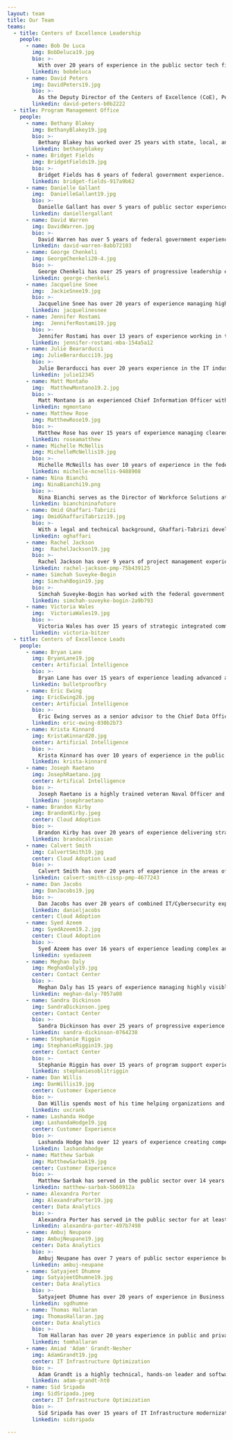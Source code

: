 ```yaml
---
layout: team
title: Our Team
teams:
  - title: Centers of Excellence Leadership
    people:
      - name: Bob De Luca
        img: BobDeluca19.jpg 
        bio: >-
          With over 20 years of experience in the public sector tech field, Bob De Luca has a strong blend of leadership and technical expertise in planning and executing enterprise-wide solutions. As the Executive Director of the Centers of Excellence (CoE), De Luca is proud to be leading a team of talented individuals from both the public and private sector, to drive enterprise transformation at the agency level across the federal government. Prior to GSA, De Luca served as the Chief Information Officer at the Overseas Private Investment Corporation, where he led transformational change across the Corporation. Results Included transparency in the financial product lifecycle, streamlined business processing, and increased workforce mobility. Additionally, De Luca is a Major in the 175th Cyberspace Operations Squadron, in the Maryland Air National Guard.
        linkedin: bobdeluca
      - name: David Peters
        img: DavidPeters19.jpg 
        bio: >-
          As the Deputy Director of the Centers of Excellence (CoE), Peters manages stakeholder engagement with the highest level of federal leadership communicating the value of the CoE and identifying new opportunities for collaboration with customer agencies to modernize IT and customer experiences. Previously, Peters led the Customer Experience and Contact Center CoE as well as the first CoE engagement with the U.S. Department of Agriculture.  Most notably, Peters led the identification and implementation of IT Modernization Best Practices which produced increased cloud adoption, reduced data center footprint, and established initial data analytics and customer experience management capabilities. With the 2015 GSA Administrator’s Award and 2014 Federal 100 Award, Peters has been repeatedly recognized for his contributions to Digital Government Strategy implementation and IT acquisition across the federal government. 
        linkedin: david-peters-b0b2222
  - title: Program Management Office
    people:
      - name: Bethany Blakey
        img: BethanyBlakey19.jpg
        bio: >-
          Bethany Blakey has worked over 25 years with state, local, and federal governments, instituting intrapreneurial practices with leaders and surge teams to modernize management, improve programs and services, and transform government programs. Blakey leads the human aspect of modernization by leveraging her unique talent model that helps employees, managers, and leaders maximize their best role in driving transformation. Blakey’s multi-faceted service catalog includes evidence-based capability-building and culture-shifting interventions. From Governing Magazine’s Best Practices list during her local government days to the Harvard Ash Center Top 25 Innovations in Government list during her federal government days, Blakey is recognized for creative problem-solving that engages the talents and motivations of citizens and its supporting workforce.
        linkedin: bethanyblakey
      - name: Bridget Fields
        img: BridgetFields19.jpg
        bio: >-
          Bridget Fields has 6 years of federal government experience.  As the CoE Acquisitions Lead, Fields serves as a project manager to manage relationships with government stakeholders and contractor teams, find flexibility within contractual terms to provide project teams the ability to achieve their actual objectives, and work on contractual modifications when changes are necessary. In addition, Fields has served as the Administrative Assistant to the Director of Acquisitions while also serving as the project manager responsible for managing the entirety of the organization's SaaS licenses and purchase card (ie, Government credit card) procurements for software. Fields was the recipient of the Special Act Award in 2018.  
        linkedin: bridget-fields-917a9b62
      - name: Danielle Gallant
        img:  DanielleGallant19.jpg
        bio: >-
          Danielle Gallant has over 5 years of public sector experience supporting high visibility, government-wide programs. At the CoE, Gallant serves as a User Experience and Content Designer. Gallant manages the CoE website, supports UX strategy for other digital products, and supports digital communication initiatives.  Gallant engages with CoE experts and stakeholders to produce content and design that is innovative and meaningful. 
        linkedin: daniellergallant
      - name: David Warren
        img: DavidWarren.jpg
        bio: >-
          David Warren has over 5 years of federal government experience. As the CoE Agreement Lead, Warren coordinates with partner agencies as well as GSA stakeholder groups to move agreements through GSA Interagency Agreement review processes. Warren also serves as the business operations lead for CoE finances and is responsible for budget projections, billing, and project cost tracking. Warren previously served on 18F’s business operations team where he supported management of the Federalist program and conducted financial analysis across several 18F programs.
        linkedin: david-warren-8abb72103
      - name: George Chenkeli
        img: GeorgeChenkeli20-4.jpg
        bio: >-
          George Chenkeli has over 25 years of progressive leadership experience in IT delivery, operations, and program management in private and public sectors. Additionally, Chenkeli has served as an Agile Coach at various agencies and currently serves as a member of the GAO Agile Experts Group. Currently, as the CoE Site Lead at the U.S. Department of Housing and Urban Development (HUD), Chenkeli is responsible for the executive stakeholder engagement and leads a cross-functional team of digital transformation specialists with expertise in human centered design, data analytics, cloud architecture, inter-agency agreements and procurement of multi-year contracts valued over $200M. 
        linkedin: george-chenkeli
      - name: Jacqueline Snee
        img:  JackieSnee19.jpg
        bio: >-
          Jacqueline Snee has over 20 years of experience managing high level priorities inside and outside of government. Currently, Snee splits her time between working with the HUD site lead, CoE directors and HUD Stakeholders to identify, prioritize, plan, and implement HUD IT modernization initiatives and assisting with CoE program priorities. Previously, Snee was the Acting Chief of Staff with GSA’s Technology Transformation Service (TTS). Responsibilities included: working with stakeholders from across GSA to organize and execute key strategic priorities, partnerships, and initiatives for TTS.
        linkedin: jacquelinesnee
      - name: Jennifer Rostami
        img:  JenniferRostami19.jpg
        bio: >-
          Jennifer Rostami has over 13 years of experience working in the public and private sector with a background in finance and a specialization in transformation. Leading our agency partnerships, Rostami has experience in project leadership, strategy creation, contracting, team leadership, and budgeting. She has worked with federal agencies to modernize in the areas of Cloud Adoption, Customer Experience, and Data Analytics. Rostami helps create organizational alignment for buy-in and change through stakeholder management, financial planning, and communication. Rostami is also responsible for business development, and centralizes efforts to balance staffing to meet customer/engagement demand.
        linkedin: jennifer-rostami-mba-154a5a12
      - name: Julie Beararducci
        img: JulieBerarducci19.jpg
        bio: >-
          Julie Berarducci has over 20 years experience in the IT industry supporting public and private organizations. Leveraging her technical background, Berarducci works with senior IT leaders to build strategies and manage implementations. Berarducci joined the CoE in its beginning stages and is focused on programmatic maturation of the organization, ensuring the internal operations are defined and effective. Berarducci helps build the partnerships between agencies and the CoE, leading to modernization initiatives that ultimately improve the customer experience. 
        linkedin: julie12345
      - name: Matt Montaño
        img:  MatthewMontano19.2.jpg
        bio: >-
          Matt Montano is an experienced Chief Information Officer with 20 years of experience providing technical services and solutions, improving services through innovation and leading diverse teams through change. At the CoE, Montano works with Agency Secretaries, executives and staff to kick start modernization, introduce modern problem-solving methods and establish a culture of continuous improvement. Montano has overseen $30M in infrastructure, cybersecurity modernization improvements at HUD and OPM.
        linkedin: mgmontano
      - name: Matthew Rose
        img: MatthewRose19.jpg
        bio: >-
          Matthew Rose has over 15 years of experience managing cleared federal government enterprise programs. Rose has led the creation and execution of agency strategies, planning, and policy efforts for US and partnered organizations. Previously, Rose was a Senior Analyst and Mission Manager in the Department of Defense’s (DoD) Defense Intelligence Agency (DIA). He also served as a senior advisor on the Secretary of Defense’s Protecting Critical Technology Task Force, where he advised DoD-wide acquisition, protection, and other policy changes for the Deputy Secretary and Vice Chairman of the Joint Chiefs of Staff. Rose is also a Reserve Army Officer where he serves as an Innovation Officer for the 75th Innovation Command/Army Futures Command.
        linkedin: roseamatthew
      - name: Michelle McNellis
        img: MichelleMcNellis19.jpg
        bio: >-
          Michelle McNeills has over 10 years of experience in the federal government. As the CoE Acquisition Lead, McNellis ensures that CoE procurement packages are compliant with Federal Acquisition Regulations and innovative in their acquisition approach. Prior to joining CoE, McNellis served as the Director of Acquisitions at TTS Solutions. McNellis led the very first procurements awarded by TTS and 18F including the TTS Bug Bounty program. McNellis has also served as an acquisition subject matter expert for GSA’s Public Buildings Service in GSA and the U.S. Coast Guard. 
        linkedin: michelle-mcnellis-9488908
      - name: Nina Bianchi
        img: NinaBianchi19.png
        bio: >-
          Nina Bianchi serves as the Director of Workforce Solutions at the Centers of Excellence, building teams and creating a community of more effective problem-solvers to drive modern organizations where great people want to work. To foster a 21st-century organizational culture of creative problem-solving and innovation operations for the future of work, Bianchi builds partnerships across siloed business units to enable holistic digital transformation and leads strategic operational innovation to inspire and cross-train diverse teams.
        linkedin: bianchininafuture
      - name: Omid Ghaffari-Tabrizi
        img: OmidGhaffariTabrizi19.jpg
        bio: >-
          With a legal and technical background, Ghaffari-Tabrizi develops and institutes innovative procurement solutions to provide rapid results for agency partners who need to modernize their IT-related workforce, systems, and processes. Ghaffari-Tabrizi serves as the primary Acquisition project manager with the CoE and assists in the development of procurement packages for all CoE agency partners and internal needs.
        linkedin: oghaffari
      - name: Rachel Jackson
        img:  RachelJackson19.jpg
        bio: >-
          Rachel Jackson has over 9 years of project management experience supporting the federal government. A team member since the inception of the CoE program, Jackson provides support across the Centers, helps document the CoE processes and lessons learned, and provides PMO support at client sites. Prior to joining the CoE, Jackson provided support to the U.S. Dept of Agriculture, Food and Drug Administration, and U.S. Dept of Transportation with policy analysis, category management, and IT project management. 
        linkedin: rachel-jackson-pmp-75b439125
      - name: Simchah Suveyke-Bogin
        img: SimchahBogin19.jpg
        bio: >-
          Simchah Suveyke-Bogin has worked with the federal government for over 10 years. Suveyke-Bogi leads the Customer Experience and Contact Center CoE teams as well as the CoE engagement with the U.S. Department of Agriculture. Suveyke-Bogin helps government agencies adopt user centered practices, innovative technology solutions, and change management approaches to improve government services to the public. Suveyke-Bogin is also responsible for managing GSA’s Customer Experience Community of Practice, a community of over 800 across federal, state, and local government employees working to develop social capital amongst agencies, nurture new learning, stimulate innovation, and share knowledge. 
        linkedin: simchah-suveyke-bogin-2a9b793
      - name: Victoria Wales
        img:  VictoriaWales19.jpg
        bio: >-
          Victoria Wales has over 15 years of strategic integrated communications and public affairs experience, 7 with the General Services Administration. At the CoE, Wales oversees the brand strategy, digital communications, storytelling, and outreach coordination with customer agencies. Wales has extensive website management, social media strategy, and employee engagement experience. Wales is multilingual, and has supported public service products in partnership with over 25 federal agencies to reach and engage underserved communities.
        linkedin: victoria-bitzer
  - title: Centers of Excellence Leads
    people:
      - name: Bryan Lane
        img: BryanLane19.jpg  
        center: Artificial Intelligence
        bio: >-
          Bryan Lane has over 15 years of experience leading advanced analytics and technology initiatives. As a leader within the Data and Analytics CoE and co-creator of the Artificial Intelligence CoE, Lane advises federal agencies on establishing mature data governance and management practices, developing innovative approaches for leveraging data as a strategic asset, and laying the foundation for advancing data discovery, access, and use through artificial intelligence and machine learning. Prior to joining the CoE, Lane was a product manager for a commercial geospatial software company, an analytic consultant in the defense and national security industry, and assisted in managing a $750M rapid acquisition portfolio.
        linkedin: bulletproofbry
      - name: Eric Ewing
        img: EricEwing20.jpg  
        center: Artificial Intelligence
        bio: >-
          Eric Ewing serves as a senior advisor to the Chief Data Officer at the U.S. Department of Housing and Urban Development (HUD) by providing leadership, guidance, and expertise into enterprise data and analytics modernization. With the CoE, Ewing consolidates and organizes long and short term strategy for data and analytics while managing technical implementation. Ewing has experience in managing technical teams, complex programs, and sensitive projects. For example, developing and implementing three acquisitions to modernize data and analytics practices at HUD.
        linkedin: eric-ewing-030b2b73
      - name: Krista Kinnard
        img: KristaKinnard20.jpg 
        center: Artificial Intelligence
        bio: >-
          Krista Kinnard has over 10 years of experience in the public and private sectors. Kinnard’s expertise in leading artificial intelligence (AI) teams combined with her time as a data scientist gives her the unique ability to bring together technical and business minds to drive innovation in the government space. At the AI CoE Kinnard empowers government agencies to bring artificial intelligence solutions into practice through the development and enhancement of AI infrastructure and governance, workforce development strategy, and AI program and project management.   
        linkedin: krista-kinnard
      - name: Joseph Raetano        
        img: JosephRaetano.jpg
        center: Artifical Intelligence
        bio: >-
          Joseph Raetano is a highly trained veteran Naval Officer and Department of Energy researcher with research, development, teasting, and evaluation experience.  Raetano hasmore than 3 years of developing new programs in Artificial Intelligence, Machine Learning, Deep Learning, and Natural Language Understanding. He has over 6years involving various transportation-based initiatives at both the national laboratory and commercial sectors. He has more than 15 years experience in offensive and defensive cyberspace research, development, testing and operations at the National Level. This extensive experience has been utilized in concept development and implementation that has set the cyber vision, strategy and implementation at the national and service level. He has a decade of Explosive Ordnance Disposal (EOD) experience with a career supported by a MS Computer Science and Ph.D. (ABD) Computer Science focused on Machine Learning/Artificial Intelligence. 
        linkedin: josephraetano
      - name: Brandon Kirby
        img: BrandonKirby.jpeg
        center: Cloud Adoption
        bio: >-
          Brandon Kirby has over 20 years of experience delivering strategy, software, and technology guidance to private and public sector clients.  As a consultant, Kirby worked with numerous Fortune 50 clients.  As an 18F strategist he served 12 government agencies.  He has also worked for mid-sized product companies and founded streaming media and mobile game startups. Kirby is a generalist who enjoys using his experience in software development, agile practices, strategy, and product management to help partners find the right path to achieve their goals.
        linkedin: brandocalrissian
      - name: Calvert Smith
        img: CalvertSmith19.jpg
        center: Cloud Adoption Lead
        bio: >-
          Calvert Smith has over 20 years of experience in the areas of tech innovation, cloud computing, application development, website management, business intelligence, project management, and vendor/contract management. At the CoE, Smith assists in IT modernization Cloud Adoption efforts with agencies across the federal government. His projects include analyzing current systems and applications to provide recommendations for planning cloud migration; and implementing cloud governance models incorporating best practices from both government and commercial areas that allow strategic oversight of cloud programs. Smith has recently been awarded the Discovery and Innovation in Government IT Award for Open Data Initiatives within the public sector.
        linkedin: calvert-smith-cissp-pmp-4677243
      - name: Dan Jacobs
        img: DanJacobs19.jpg
        bio: >-
          Dan Jacobs has over 20 years of combined IT/Cybersecurity experience and IT service management. At the CoE Jacobs supports cyber and information security modernization through accelerated adoption of enterprise-wide security processes and technologies. Jacobs shares a wealth of experience with as many cross-government initiatives as possible. ​Whether co-chairing the Small and Micro Agency CISO Council, supporting the Federal CIO Council’s Zero Trust Working Group, helping to create the Federal CISO Handbook, or participating in whole-of-government cyber policy, Jacobs is constantly looking to evolve cyber defense capabilities.
        linkedin: danieljacobs
        center: Cloud Adoption
      - name: Syed Azeem
        img: SyedAzeem19.2.jpg
        center: Cloud Adoption
        bio: >-
          Syed Azeem has over 16 years of experience leading complex and highly-visible IT modernization projects across the federal government and the private sector. With the CoE, Azeem leads Cloud Adoption efforts within agencies across the federal government by developing cloud migration roadmaps and timelines and implementing cloud governance models. With partnerships at the Department of Housing and Urban Development (HUD), Azeem assisted in digitizing manual and paper-based forms into adaptive online forms with digital workflows, electronic signatures and intelligent data extraction.
        linkedin: syedazeem
      - name: Meghan Daly
        img: MeghanDaly19.jpg
        center: Contact Center
        bio: >-
          Meghan Daly has 15 years of experience managing highly visible projects in the federal government, with 10 years at GSA. With the CoE, focused on Contact Centers and Customer Experience, Daly’s projects include strategizing with senior leaders to identify clear key priorities and opportunities to modernize IT, performing research on available intelligent systems solutions to enable robotic process automation (RPA), artificial intelligence (AI) and other intelligent systems, and overseeing IT modernization projects at the United States Departments of Agriculture (USDA) and Housing and Urban Development (HUD). Daly has led IT Modernization projects and initiatives valued at $80M at three federal agencies.  
        linkedin: meghan-daly-7057a08
      - name: Sandra Dickinson
        img: SandraDickinson.jpeg
        center: Contact Center
        bio: >-
          Sandra Dickinson has over 25 years of progressive experience in the contact center/operations field including over 17 years of corporate-level responsibilities. With the CoE, Dickinson leads team efforts to modernize contact centers at partner agencies, including the implementation phases for OneUSDA Contact Center. Dickinson engages with partner agency stakeholders and collaborate to determine best practices for contact center infrastructure, staffing, and technology implementation.
        linkedin: sandra-dickinson-0764238
      - name: Stephanie Riggin
        img: StephanieRiggin19.jpg
        center: Contact Center
        bio: >-
          Stephanie Riggin has over 15 years of program support experience in various acquisition, IT, and contact center operations. Within the Contact Center CoE, Riggin engages with partner agency stakeholders and collaborates to determine best practices including contact center infrastructure, staffing, and technology implementation. Riggin supported the Contact Center team at the Department of Housing and Urban Development (HUD) by identifying opportunities for improvement for contact center governance, management, operations, and emerging technologies including self-service tools. Riggin is currently supporting the DOD Joint Artificial Intelligence Center (JAIC) by documenting current project management processes and staff priorities in order to recommend best practices and tools.
        linkedin: stephaniesoblitriggin
      - name: Dan Willis
        img: DanWillis19.jpg
        center: Customer Experience
        bio: >-
          Dan Willis spends most of his time helping organizations and their leaders define and address the critical needs of their most important customers. Willis has provided leadership and innovative solutions in the government, commercial, and nonprofit sectors. Willis is an expert in design, design management, DesignOps, user-centered product development, user research, and facilitation. Willis has given talks and run workshops at local, national, and international conferences including South by Southwest, UX Australia, and EuroIA. Willis is the co-author and illustrator of Designing the Conversation: Techniques for Successful Facilitation (New Riders, 2013). 
        linkedin: uxcrank
      - name: Lashanda Hodge
        img: LashandaHodge19.jpg
        center: Customer Experience
        bio: >-
          Lashanda Hodge has over 12 years of experience creating compelling experiences in a variety of industries for customers and employees. Hodge guides organizations to solutions using a holistic and human-centered approach, infusing user insights and creativity.  With the CoE, Hodge works with the Joint Artificial Intelligence Agency (JAIC) to establish a customer experience baseline that can be tested and improved as JAIC matures.  Hodge is also helping to modernize business processes to ensure an effective customer experience throughout the customer lifecycle at JAIC.  
        linkedin: lashandahodge
      - name: Matthew Sarbak
        img: MatthewSarbak19.jpg
        center: Customer Experience
        bio: >-
          Matthew Sarbak has served in the public sector over 14 years with Social Security Administration, Office of Personnel Management, and most currently while on detail with GSA through the President’s Management Council (PMC) Interagency Rotation Program. For the past 7 years, Sarbak has focused on implementing significant process improvements within the departments he serves.  Sarbak serves on the Customer Experience (CX) CoE team partnering with the U.S. Housing and Urban Development (HUD). While with the CX Team, Sarbak has assisted with the validity and scoring of vendor responses along with assisting in the finalization of the vendor interview questions for the orals. Sarbak is also actively serving as one of the two points of contact along with co-managing of the CX Data Profile Project Team.
        linkedin: matthew-sarbak-5b60912a
      - name: Alexandra Porter
        img: AlexandraPorter19.jpg
        center: Data Analytics
        bio: >-
          Alexandra Porter has served in the public sector for at least 8 years, working with various government agencies. At  the Data and Analytics Center with the Centers of Excellence, she enhances data maturity across the federal government through the development of a strong, tailored data strategy. Alexandra has also conducted assessments of the Office of Personnel Management data environment, addressed gaps and provided recommendations for improvements and enhancement opportunities.
        linkedin: alexandra-porter-497b7498
      - name: Ambuj Neupane
        img: AmbujNeupane19.jpg
        center: Data Analytics
        bio: >-
          Ambuj Neupane has over 7 years of public sector experience building organizational capacity and managing modernization projects. As a President’s Management Council Fellow for the Data and Analytics CoE, Neupane serves at the Office of Personnel Management (OPM) and the U.S. Department of Housing and Urban Development (HUD). Neupane’s responsibilities include advising partner agencies on best practices for data governance and lifecycle data management as well as managing technical deliverables to advance data-driven decision making. 
        linkedin: ambuj-neupane
      - name: Satyajeet Dhumne
        img: SatyajeetDhumne19.jpg
        center: Data Analytics
        bio: >-
          Satyajeet Dhumne has over 20 years of experience in Business Intelligence, Analytics, Data Warehousing, and Data Management. With the CoE, Dhumne leads a team of 30+ data and analytics experts and project managers to accomplish the program objectives for a multi-year, multi-vendor, enterprise-wide data analytics initiative at the U.S. Department of Agriculture. In this role, Dhumne provides subject matter expertise and advisory in various aspects of the program including strategic analytics capabilities deployment, communities of practice, open data initiative, data management, and federal data mandates.  
        linkedin: sgdhumne
      - name: Thomas Hallaran
        img: ThomasHallaran.jpg
        center: Data Analytics
        bio: >-
          Tom Hallaran has over 20 years experience in public and private sector IT, software engineering, and strategy. Hallaran began his career as a bioinformatician working on automating genome sequencing and plating pipelines. Later, as VP of engineering at a major digital advertising network, Hallaran managed analytics and product teams prior to the company's sale. Before joining GSA, Hallaran’s software and analytics consultancy worked with Fortune 500 clients, leading organizations, and startups to modernize legacy technology and materialize new products. Hallaran currently serves as a Director of the Data and Analytics Center of Excellence. In this role, he pairs his private sector experience along with his understanding of Federal IT funding to engineer great outcomes for our partners.  Hallaran also serves as a Technical Advisor to GSA’s Technology Modernization Fund (TMF) and is responsible for advising the TMF board on their investment of $150 Million in Federal Agency modernization projects.
        linkedin: tomhallaran
      - name: Amiad 'Adam' Grandt-Nesher
        img: AdamGrandt19.jpg
        center: IT Infrastructure Optimization
        bio: >-
          Adam Grandt is a highly technical, hands-on leader and software architect with an agile skillset.  Grandt has a proven track record of effecting technological evolution to meet organizational needs.  At the CoE he directs agency efforts to optimize IT infrastructure at an enterprise level. Grandt helps agencies plan lasting and resilient modernization efforts by introducing best practices in infrastructure architecture and systems development. Grandt’s projects have included the acquisition of modern mainframe hardware and the migration process of critical governmentwide applications.  Prior to joining the CoE, Grandt launched several financial technology companies and partnered with federal and local law enforcement agencies to build systems to reduce human trafficking and internet crimes against children. 
        linkedin: adam-grandt-ht0
      - name: Sid Sripada
        img: SidSripada.jpeg
        center: IT Infrastructure Optimization
        bio: >-
          Sid Sripada has over 15 years of IT Infrastructure modernization experience in both federal government and private industries. Sripada has a successful track record of engaging various agencies in infrastructure optimization, automation and DevSecOps implementation. Sripada’s leadership and hands-on experience builds fast and efficient enterprise wide solutions to modern Agile initiatives. Sripada’s most recent engagement prior to joining CoE included building out scalable public facing infrastructure in support of first ever internet based US 2020 Census.
        linkedin: sidsripada
      
---
```

